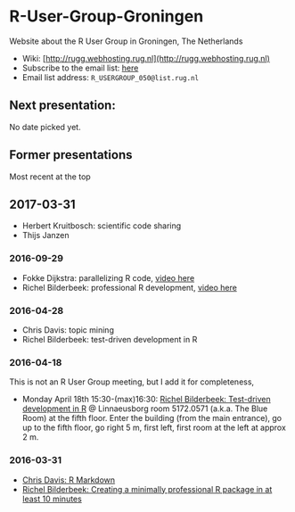 # R-User-Group-Groningen

Website about the R User Group in Groningen, The Netherlands

 * Wiki: [http://rugg.webhosting.rug.nl](http://rugg.webhosting.rug.nl)
 * Subscribe to the email list: [here](http://list.rug.nl/cgi-bin/wa?SUBED1=R_USERGROUP_050&A=1)
 * Email list address: `R_USERGROUP_050@list.rug.nl`

## Next presentation: 

No date picked yet.

## Former presentations

Most recent at the top

## 2017-03-31

 * Herbert Kruitbosch: scientific code sharing
 * Thijs Janzen

### 2016-09-29 

 * Fokke Dijkstra: parallelizing R code, [video here](http://streaming3.service.rug.nl/p2gplayer/Player.aspx?id=vPZEX)
 * Richel Bilderbeek: professional R development, [video here](http://streaming3.service.rug.nl/p2gplayer/Player.aspx?id=c9GNy2)

### 2016-04-28

 * Chris Davis: topic mining
 * Richel Bilderbeek: test-driven development in R

### 2016-04-18

This is not an R User Group meeting, but I add it for completeness,

 * Monday April 18th 15:30-(max)16:30: [Richel Bilderbeek: Test-driven development in R](TestDrivenDevelopment.pdf) @ Linnaeusborg room 5172.0571 (a.k.a. The Blue Room) at the fifth floor. Enter the building (from the main entrance), go up to the fifth floor, go right 5 m, first left, first room at the left at approx 2 m.

### 2016-03-31

 * [Chris Davis: R Markdown](https://github.com/richelbilderbeek/R-User-Group-Groningen/raw/master/ChrisDavis_31Mar2016_RMarkdown.pdf)
 * [Richel Bilderbeek: Creating a minimally professional R package in at least 10 minutes](20160331_Richel_Bilderbeek_Creating_a_minimally_professional_R_package_in_at_least_10_minutes.md)
